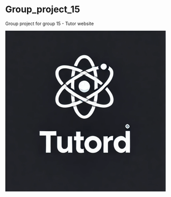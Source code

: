 # Group_project_15
Group project for group 15 - Tutor website 






![Logo](https://github.com/patrickdunne24/Group_project_15/blob/main/images/logo.png?raw=true)


